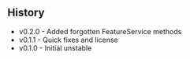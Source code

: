 ## History ##

* v0.2.0 - Added forgotten FeatureService methods
* v0.1.1 - Quick fixes and license
* v0.1.0 - Initial unstable
